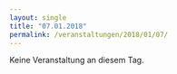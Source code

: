 ```yaml
---
layout: single
title: "07.01.2018"
permalink: /veranstaltungen/2018/01/07/
---
```


Keine Veranstaltung an diesem Tag.

